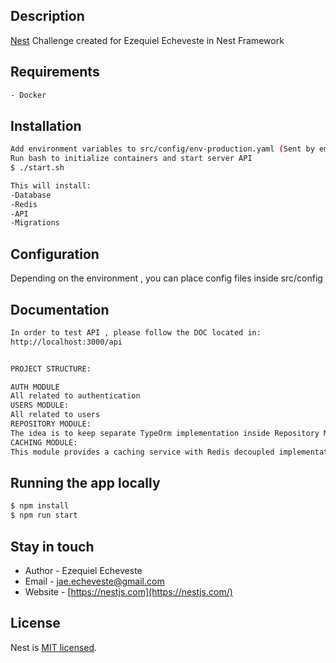 ## Description

[Nest](https://github.com/nestjs/nest) Challenge created for Ezequiel Echeveste in Nest Framework

## Requirements
```bash
- Docker
```
## Installation
```bash
Add environment variables to src/config/env-production.yaml (Sent by email)
Run bash to initialize containers and start server API
$ ./start.sh

This will install:
-Database
-Redis
-API
-Migrations
```
## Configuration
Depending on the environment , you can place config files inside src/config

## Documentation
```bash
In order to test API , please follow the DOC located in:
http://localhost:3000/api


PROJECT STRUCTURE:

AUTH MODULE
All related to authentication
USERS MODULE:
All related to users
REPOSITORY MODULE:
The idea is to keep separate TypeOrm implementation inside Repository Module. In order to reduce coupling. 
CACHING MODULE:
This module provides a caching service with Redis decoupled implementation
```

## Running the app locally
```bash
$ npm install
$ npm run start

```

## Stay in touch

- Author - Ezequiel Echeveste
- Email - jae.echeveste@gmail.com
- Website - [https://nestjs.com](https://nestjs.com/)

## License

Nest is [MIT licensed](LICENSE).
